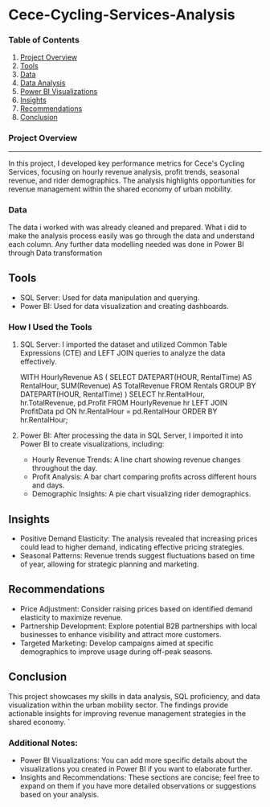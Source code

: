 # Cece-Cycling-Services-Analysis


### Table of Contents
1. [Project Overview](#project-overview)
2. [Tools](#tools)
3. [Data](#data)
4. [Data Analysis](#data-analysis)
5. [Power BI Visualizations](#power-bi-visualizations)
6. [Insights](#insights)
7. [Recommendations](#recommendations)
8. [Conclusion](#conclusion)

### Project Overview
---
In this project, I developed key performance metrics for Cece's Cycling Services, focusing on hourly revenue analysis, profit trends, seasonal revenue, and rider demographics. The analysis highlights opportunities for revenue management within the shared economy of urban mobility.

### Data
The data i worked with was already cleaned and prepared. What i did to make the analysis process easily was go through the data and understand each column. Any further data modelling needed was done in Power BI through Data transformation

## Tools 
- SQL Server: Used for data manipulation and querying.
- Power BI: Used for data visualization and creating dashboards.

### How I Used the Tools
1. SQL Server: I imported the dataset and utilized Common Table Expressions (CTE) and LEFT JOIN queries to analyze the data effectively.

     WITH HourlyRevenue AS (
       SELECT 
           DATEPART(HOUR, RentalTime) AS RentalHour,
           SUM(Revenue) AS TotalRevenue
       FROM 
           Rentals
       GROUP BY 
           DATEPART(HOUR, RentalTime)
   )
   SELECT 
       hr.RentalHour,
       hr.TotalRevenue,
       pd.Profit
   FROM 
       HourlyRevenue hr
   LEFT JOIN 
       ProfitData pd ON hr.RentalHour = pd.RentalHour
   ORDER BY 
       hr.RentalHour;
   
2. Power BI: After processing the data in SQL Server, I imported it into Power BI to create visualizations, including:
   - Hourly Revenue Trends: A line chart showing revenue changes throughout the day.
   - Profit Analysis: A bar chart comparing profits across different hours and days.
   - Demographic Insights: A pie chart visualizing rider demographics.

## Insights
- Positive Demand Elasticity: The analysis revealed that increasing prices could lead to higher demand, indicating effective pricing strategies.
- Seasonal Patterns: Revenue trends suggest fluctuations based on time of year, allowing for strategic planning and marketing.

## Recommendations
- Price Adjustment: Consider raising prices based on identified demand elasticity to maximize revenue.
- Partnership Development: Explore potential B2B partnerships with local businesses to enhance visibility and attract more customers.
- Targeted Marketing: Develop campaigns aimed at specific demographics to improve usage during off-peak seasons.

## Conclusion
This project showcases my skills in data analysis, SQL proficiency, and data visualization within the urban mobility sector. The findings provide actionable insights for improving revenue management strategies in the shared economy.
`

### Additional Notes:
- Power BI Visualizations: You can add more specific details about the visualizations you created in Power BI if you want to elaborate further.
- Insights and Recommendations: These sections are concise; feel free to expand on them if you have more detailed observations or suggestions based on your analysis.
